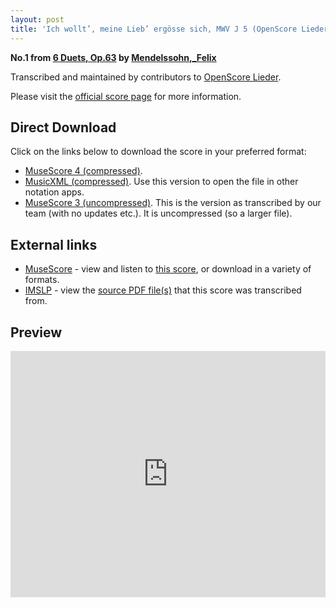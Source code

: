 ```yaml
---
layout: post
title: 'Ich wollt’, meine Lieb’ ergösse sich, MWV J 5 (OpenScore Lieder Corpus)'
---
```


__No.1 from [6 Duets, Op.63](https://fourscoreandmore.org/openscore/lieder/Mendelssohn%2C_Felix/6_Duets%2C_Op.63/) by [Mendelssohn,_Felix](https://fourscoreandmore.org/openscore/lieder/Mendelssohn%2C_Felix)__

Transcribed and maintained by contributors to [OpenScore Lieder].

Please visit the [official score page] for more information.

[official score page]: https://musescore.com/openscore-lieder-corpus/scores/7074684
[OpenScore Lieder]: https://musescore.com/openscore-lieder-corpus

## Direct Download

Click on the links below to download the score in your preferred format:
- [MuseScore 4 (compressed)](https://fourscoreandmore.org/openscore/lieder/Mendelssohn%2C_Felix/6_Duets%2C_Op.63/1_Ich_wollt%E2%80%99%2C_meine_Lieb%E2%80%99_erg%C3%B6sse_sich%2C_MWV_J_5.mscz).
- [MusicXML (compressed)](https://fourscoreandmore.org/openscore/lieder/Mendelssohn%2C_Felix/6_Duets%2C_Op.63/1_Ich_wollt%E2%80%99%2C_meine_Lieb%E2%80%99_erg%C3%B6sse_sich%2C_MWV_J_5.mxl). Use this version to open the file in other notation apps.
- [MuseScore 3 (uncompressed)](https://raw.githubusercontent.com/OpenScore/Lieder/refs/heads/main/scores/Mendelssohn%2C_Felix/6_Duets%2C_Op.63/1_Ich_wollt%E2%80%99%2C_meine_Lieb%E2%80%99_erg%C3%B6sse_sich%2C_MWV_J_5/lc7074684.mscx). This is the version as transcribed by our team (with no updates etc.). It is uncompressed (so a larger file).

## External links

- [MuseScore] - view and listen to [this score][MuseScore], or download in a variety of formats.
- [IMSLP] - view the [source PDF file(s)][IMSLP] that this score was transcribed from.

[MuseScore]: https://musescore.com/score/7074684
[IMSLP]: https://imslp.org/wiki/Special:ReverseLookup/41097 

## Preview

<iframe width="100%" height="394" src="https://musescore.com/openscore-lieder-corpus/scores/7074684/embed" frameborder="0" allowfullscreen allow="autoplay; fullscreen"></iframe>
